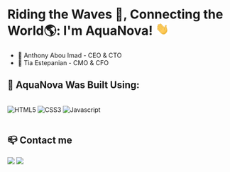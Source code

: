 <h1>Riding the Waves 🌊, Connecting the World🌎: I'm AquaNova!
<img src="https://raw.githubusercontent.com/ABSphreak/ABSphreak/master/gifs/Hi.gif" width="30px"></h1>


- 🤔 Anthony Abou Imad - CEO & CTO 
- 🚀 Tia Estepanian - CMO & CFO

<div>
  <h2>🧰 AquaNova Was Built Using:</h2><br>
    <img src="https://img.shields.io/static/v1?label=&message=HTML5&color=%23E34F26&style=for-the-badge&logo=html5&logoColor=whitesmoke" alt="HTML5">
    <img src="https://img.shields.io/static/v1?label=&message=CSS3&color=%231572B6&style=for-the-badge&logo=css3&logoColor=whitesmoke" alt="CSS3">
    <img src="https://img.shields.io/static/v1?label=&message=Javascript&color=%23F7DF1E&style=for-the-badge&logo=javascript&logoColor=grey" alt="Javascript"> 
    <br><br>
</div>


<h2>📪 Contact me</h2>
<p>
  <a href="mailto:aquanova.wro@gmail.com" target="_blank"><img height="28" src = "https://img.shields.io/badge/email-8B89CC?&style=for-the-badge&logo=protonmail&logoColor=white"></a>
  <a href="https://www.instagram.com/aquanovalb/" target="_blank"> <img height="28" src = "https://img.shields.io/badge/-Instagram-0e76a8?style=for-the-badge&logo=Instagram&logoColor=white"></a>
</p> 
